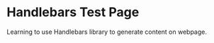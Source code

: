 <h1>Handlebars Test Page</h1>

<p>Learning to use Handlebars library to generate content on webpage.</p
